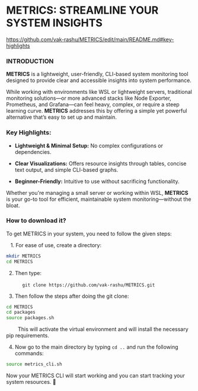 # METRICS: STREAMLINE YOUR SYSTEM INSIGHTS
https://github.com/vak-rashu/METRICS/edit/main/README.md#key-highlights
### INTRODUCTION

**METRICS** is a lightweight, user-friendly, CLI-based system monitoring tool designed to provide clear and accessible insights into system performance.

While working with environments like WSL or lightweight servers, traditional monitoring solutions—or more advanced stacks like Node Exporter, Prometheus, and Grafana—can feel heavy, complex, or require a steep learning curve. **METRICS** addresses this by offering a simple yet powerful alternative that’s easy to set up and maintain.

### Key Highlights:

- **Lightweight & Minimal Setup:** No complex configurations or dependencies.
  
- **Clear Visualizations:** Offers resource insights through tables, concise text output, and simple CLI-based graphs.
  
- **Beginner-Friendly:** Intuitive to use without sacrificing functionality.
  

Whether you're managing a small server or working within WSL, **METRICS** is your go-to tool for efficient, maintainable system monitoring—without the bloat.

### How to download it?

To get METRICS in your system, you need to follow the given steps:

   1. For ease of use, create a directory:

```bash
mkdir METRICS
cd METRICS
```

2. Then type:

           `git clone https://github.com/vak-rashu/METRICS.git`

3. Then follow the steps after doing the git clone:

```bash
cd METRICS
cd packages
source packages.sh
```

        This will activate the virtual environment and will install the necessary pip requirements.

4. Now go to the main directory by typing `cd ..` and run the following commands:
  
  ```bash
  source metrics_cli.sh
  ```
  

Now your METRICS CLI will start working and you can start tracking your system resources. 🌟
